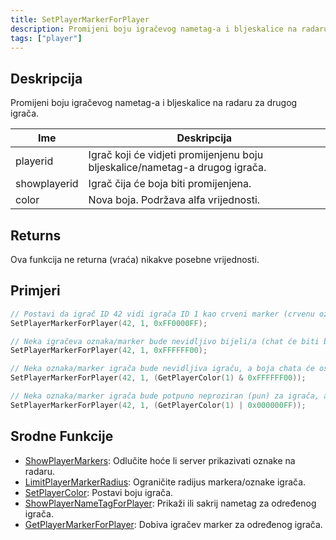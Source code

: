 ```yaml
---
title: SetPlayerMarkerForPlayer
description: Promijeni boju igračevog nametag-a i bljeskalice na radaru za drugog igrača.
tags: ["player"]
---
```


## Deskripcija

Promijeni boju igračevog nametag-a i bljeskalice na radaru za drugog igrača.

| Ime          | Deskripcija                                                                  |
| ------------ | ---------------------------------------------------------------------------- |
| playerid     | Igrač koji će vidjeti promijenjenu boju bljeskalice/nametag-a drugog igrača. |
| showplayerid | Igrač čija će boja biti promijenjena.                                        |
| color        | Nova boja. Podržava alfa vrijednosti.                                        |

## Returns

Ova funkcija ne returna (vraća) nikakve posebne vrijednosti.

## Primjeri

```c
// Postavi da igrač ID 42 vidi igrača ID 1 kao crveni marker (crvenu oznaku na mapi/radaru)
SetPlayerMarkerForPlayer(42, 1, 0xFF0000FF);

// Neka igračeva oznaka/marker bude nevidljivo bijeli/a (chat će biti bijeli, ali marker više neće biti).
SetPlayerMarkerForPlayer(42, 1, 0xFFFFFF00);

// Neka oznaka/marker igrača bude nevidljiva igraču, a boja chata će ostati ista. Ispravno će raditi samo ako je korišten SetPlayerColor:
SetPlayerMarkerForPlayer(42, 1, (GetPlayerColor(1) & 0xFFFFFF00));

// Neka oznaka/marker igrača bude potpuno neproziran (pun) za igrača, a da boja chata ostane ista. Ispravno će raditi samo ako je korišten SetPlayerColor:
SetPlayerMarkerForPlayer(42, 1, (GetPlayerColor(1) | 0x000000FF));
```

## Srodne Funkcije

- [ShowPlayerMarkers](ShowPlayerMarkers): Odlučite hoće li server prikazivati ​​oznake na radaru.
- [LimitPlayerMarkerRadius](LimitPlayerMarkerRadius): Ograničite radijus markera/oznake igrača.
- [SetPlayerColor](SetPlayerColor): Postavi boju igrača.
- [ShowPlayerNameTagForPlayer](ShowPlayerNameTagForPlayer): Prikaži ili sakrij nametag za određenog igrača.
- [GetPlayerMarkerForPlayer](GetPlayerMarkerForPlayer): Dobiva igračev marker za određenog igrača.
